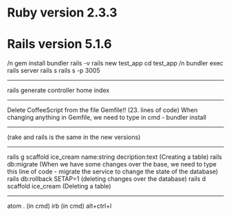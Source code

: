 # Ruby version 2.3.3
# Rails version 5.1.6
/n
gem install bundler
rails -v
rails new test_app
cd test_app
/n
bundler exec rails server
rails s
rails s -p 3005

----------------------------------------------------
rails generate controller home index

----------------------------------------------------
Delete CoffeeScript from the file Gemfile!! (23. lines of code)
When changing anything in Gemfile, we need to type in cmd - bundler install

----------------------------------------------------
(rake and rails is the same in the new versions)

----------------------------------------------------
rails g scaffold ice_cream name:string decription:text (Creating a table)
rails db:migrate (When we have some changes over the base, we need to type this line of code - migrate the service to change the state of the database)
rails db:rollback SETAP=1 (deleting changes over the database)
rails d scaffold ice_cream (Deleting a table)

----------------------------------------------------

atom . (in cmd)
irb (in cmd)
alt+ctrl+l
